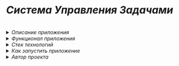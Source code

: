 <h1>
<i> Система Управления Задачами </i>
</h1>

<br>

<details>

<summary>
<i> Описание приложения </i>
</summary>

<br>

<ul>

<i> Вам необходимо разработать простую систему управления задачами (Task Management System) с использованием Java.
Система должна обеспечивать создание, редактирование, удаление и просмотр задач.
Каждая задача должна содержать заголовок, описание, статус (например, "в ожидании", "в процессе", "завершено")
и приоритет (например, "высокий", "средний", "низкий"), а также автора задачи и исполнителя.
Реализовать необходимо только API. </i>

</ul>

</details>

<details>

<summary>
<i> Функционал приложения </i>
</summary>

<br>

<ol>

<li>
Сервис должен поддерживать аутентификацию и авторизацию пользователей по email и паролю.
</li>

<li>
Доступ к API должен быть аутентифицирован с помощью JWT токена.
</li>

<li>
Пользователи могут управлять своими задачами: создавать новые, редактировать существующие,
просматривать и удалять, менять статус и назначать исполнителей задачи.
</li>

<li>
Пользователи могут просматривать задачи других пользователей, а исполнители задачи могут менять статус своих задач.
</li>

<li>
К задачам можно оставлять комментарии.
</li>

<li>
API должно позволять получать задачи конкретного автора или исполнителя, а также все комментарии к ним.
Необходимо обеспечить фильтрацию и пагинацию вывода.
</li>

<li>
Сервис должен корректно обрабатывать ошибки и возвращать понятные сообщения, а также валидировать входящие данные.
</li>

<li>
Сервис должен быть хорошо задокументирован. API должен быть описан с помощью Open API и Swagger.
В сервисе должен быть настроен Swagger UI. Необходимо написать README с инструкциями для локального запуска проекта.
Дев среду нужно поднимать с помощью docker compose.
</li>

<li>
Напишите несколько базовых тестов для проверки основных функций вашей системы.
</li>

<li>
Используйте для реализации системы язык Java 17+, Spring, Spring Boot.
В качестве БД можно использовать PostgreSQL или MySQL.
Для реализации аутентификации и авторизации нужно использовать Spring Security.
Можно использовать дополнительные инструменты, если в этом есть необходимость (например, кэш).
</li>

</ol>

</details>

<details>

<summary>
<i> Стек технологий </i>
</summary>

<br>

<ul>

<li>
<i> Java 17 </i>
</li>

<li>
<i> Spring 3.3.2 </i>
</li>

<li>
<i> Maven </i>
</li>

<li>
<i> Tomcat </i>
</li>

<li>
<i> Spring Boot </i>
</li>

<li>
<i> Spring Web </i>
</li>

<li>
<i> Spring Security </i>
</li>

<li>
<i> Spring AOP </i>
</li>

<li>
<i> Spring Validation </i>
</li>

<li>
<i> Spring Test </i>
</li>

<li>
<i> Hibernate (JPA) </i>
</li>

<li>
<i> PostgreSQL </i>
</li>

<li>
<i> Liquibase </i>
</li>

<li>
<i> Lombok </i>
</li>

<li>
<i> Swagger UI </i>
</li>

<li>
<i> H2 </i>
</li>

<li>
<i> JUnit </i>
</li>

<li>
<i> Mockito </i>
</li>

<li>
<i> Docker </i>
</li>

</ul>

</details>

<details>

<summary>
<i> Как запустить приложение </i>
</summary>

<br>

<ol>

<li>
<i> Клонировать <a href="https://github.com/IVANPOTEMKIN/Task-Management-System">репозиторий</a> и открыть проект в IntelliJ IDEA </i>
</li>

<li>
<i> Запустить команду для поднятия dev окружения с помощью docker-compose.yml </i>

<br> <blockquote> docker-compose up </blockquote>

</li>

<li>
<i> Перейти по <a href="http://localhost:8080/swagger-ui.html">ссылке</a> </i>
</li>

<li>
<i> При необходимости использовать следующие данные для авторизации: </i>

<br> <blockquote> Логин: ivan@gmail.com </blockquote>
<br> <blockquote> Пароль: QwErTy.1234 </blockquote>

</li>

</ol>

</details>

<details>

<summary>
<i> Автор проекта </i>
</summary>

<br>

<ul>

<li>

[<i> Иван Потемкин </i>](https://github.com/IVANPOTEMKIN)

</li>

</ul>

</details>